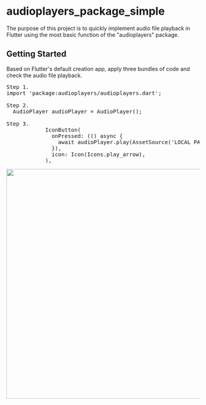 # audioplayers_package_simple

The purpose of this project is to quickly implement audio file playback in Flutter using the most basic function of the "audioplayers" package.

## Getting Started

Based on Flutter's default creation app, apply three bundles of code and check the audio file playback.</br>
<pre>
Step 1.
import 'package:audioplayers/audioplayers.dart';

Step 2.
  AudioPlayer audioPlayer = AudioPlayer();

Step 3.
            IconButton(
              onPressed: (() async {
                await audioPlayer.play(AssetSource('LOCAL PATH'));
              }),
              icon: Icon(Icons.play_arrow),
            ),
</pre>

<img height="600" src="https://user-images.githubusercontent.com/111336041/201357534-f8bdfdb1-147e-4b5a-97dd-2576d9889e33.gif"/>
